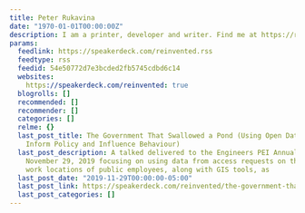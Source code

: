 ```yaml
---
title: Peter Rukavina
date: "1970-01-01T00:00:00Z"
description: I am a printer, developer and writer. Find me at https://ruk.ca/.
params:
  feedlink: https://speakerdeck.com/reinvented.rss
  feedtype: rss
  feedid: 54e50772d7e3bcded2fb5745cdbd6c14
  websites:
    https://speakerdeck.com/reinvented: true
  blogrolls: []
  recommended: []
  recommender: []
  categories: []
  relme: {}
  last_post_title: The Government That Swallowed a Pond (Using Open Data and GIS to
    Inform Policy and Influence Behaviour)
  last_post_description: A talked delivered to the Engineers PEI Annual Meeting on
    November 29, 2019 focusing on using data from access requests on the home and
    work locations of public employees, along with GIS tools, as
  last_post_date: "2019-11-29T00:00:00-05:00"
  last_post_link: https://speakerdeck.com/reinvented/the-government-that-swallowed-a-pond-using-open-data-and-gis-to-inform-policy-and-influence-behaviour
  last_post_categories: []
---
```

